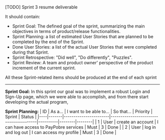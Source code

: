 \[TODO\] Sprint 3 resume deliverable

It should contain:

- Sprint Goal: The defined goal of the sprint, summarizing the main objectives in terms of product/release functionalities.
- Sprint Planning: a list of estimated User Stories that are planned to be completed by the end of the Sprint.
- Done User Stories: a list of the actual User Stories that were completed during that Sprint.
- Sprint Retrospective: "Did well", "Do differently", "Puzzles".
- Sprint Review: A team and product owner' perspective of the product increment of the current sprint.

All these Sprint-related items should be produced at the end of each sprint

---

**Sprint Goal:** In this sprint our goal was to implement a robust Login and Sign-Up page, which we were able to accomplish, and from there start developing the actual program,

**Sprint Planning:**
| ID | As a… | I want to be able to… | So that…                               | Priority | Sprint | Status |
|----|-------|-----------------------|----------------------------------------|----------|--------|--------|
| 1  | User  | create an account     | I can have access to PayPobre services | Must     | 3      | Done   |
| 2  | User  | log in and log out    | I can access my profile                | Must     | 3      | Done   |